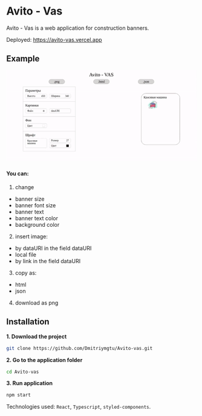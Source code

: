# Avito - Vas

Avito - Vas is a web application for construction banners.

Deployed: https://avito-vas.vercel.app
## Example
 ![](ezgif.com-video-to-gif.gif)
 
#### You can:
 
1. change
* banner size
* banner font size
* banner text
* banner text color
* background color
2. insert image:
* by dataURI in the field dataURI
* local file
* by link in the field dataURI 
3. copy as:
* html
* json
4. download as png

## Installation

**1. Download the project**

```bash
git clone https://github.com/Dmitriymgtu/Avito-vas.git
```
**2. Go to the application folder**

```bash
cd Avito-vas
```
**3. Run application**

```bash
npm start
```
Technologies used: ```React```, ```Typescript```, ```styled-components```.
